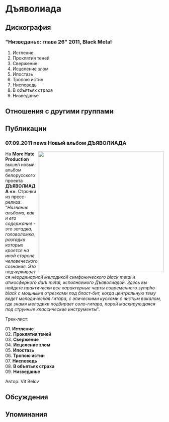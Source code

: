 # Дъяволиада



## Дискография

### "Низведанье: глава 26" 2011, Black Metal

01. Истление
02. Проклятия теней
03. Свержение
04. Исцеление злом
05. Ипостазь 
06. Тропою истин
07. Нисповедь
08. В объятьях страха
09. Низведанье


## Отношения с другими группами


## Публикации

### 07.09.2011 news Новый альбом ДЪЯВОЛИАДА

<P><IMG height=384 alt="" hspace=0 src="/images/news_rus/2011.09/20949.jpg" width=400 align=right border=0>На <STRONG>More Hate Production</STRONG> вышел новый альбом белорусского проекта <STRONG>ДЪЯВОЛИАДА «»</STRONG>. Строчки из пресс-релиза: "<EM>Название альбома, как и его содержание - это загадка, головоломка, разгадка которых кроется на иной стороне человеческого сознания. Это&nbsp; подчеркивается неординарной мелодикой симфонического black metal и атмосферного dark metal, исполняемого Дъяволиадой. Здесь вы найдете практически все характерные черты современного sympho black с мощными отрезками под бласт-бит, когда центральную тему ведет мелодическая гитара, с эпическими кусками с чистым вокалом, где знамя мелодики подбирает соло-гитара, порой маскирующаяся под струнные классические инструменты</EM>".</P>
<P>Трек-лист:</P>
<P>01.<STRONG> Истление</STRONG><BR>02. <STRONG>Проклятия теней</STRONG><BR>03. <STRONG>Свержение<BR></STRONG>04. <STRONG>Исцеление злом</STRONG><BR>05. <STRONG>Ипостазь <BR></STRONG>06. <STRONG>Тропою истин</STRONG><BR>07. <STRONG>Нисповедь<BR></STRONG>08. <STRONG>В объятьях страха</STRONG><BR>09. <STRONG>Низведанье</STRONG></P>
Автор: Vit Belov


## Обсуждения


## Упоминания

